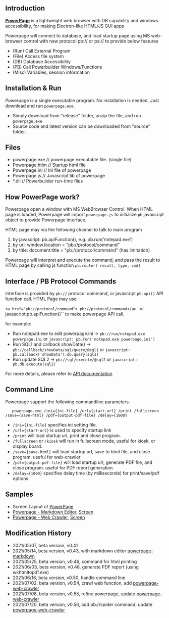 ## Introduction

[**PowerPage**](https://github.com/casualwriter/powerpage) is a lightweight web browser with DB capability 
and windows accessibility, for making Electron-like HTML/JS GUI apps

Powerpage will connect to database, and load startup page using MS web-browser control with new protocol 
pb:// or ps:// to provide below features
 
* (Run) Call External Program 
* (File) Access file system 
* (DB) Database Accessibility
* (PB) Call Powerbuilder Windows/Functions 
* (Misc) Variables, session information 

## Installation & Run

Powerpage is a single executable program. No installation is needed, Just download and run ``powerpage.exe``.

* Simply download from "release" folder, unzip the file, and run ``powerpage.exe``
* Source code and latest version can be downloaded from "source" folder. 


## Files

  * powerpage.exe  // powerpage executable file. (single file)
  * Powerpage.htlm // Startup html file
  * Powerpage.ini  // Ini file of powerpage
  * Powerpage.js   // Javascript lib of powerpage
  * *.dll          // Powerbuilder run-time files


## How PowerPage work?

Powerpage open a window with MS WebBrowser Control. When HTML page is loaded, Powerpage will import ``powerpage.js`` 
to initialize ``pb`` javascript object to provide Powerpage interface.

HTML page may via the following channel to talk to main program

1. by javascript: pb.apiFunction(), e.g. pb.run('notepad.exe')
2. by url: window.location = "pb://protocol/command"
3. by title: document.title = "pb://protocol/command" (has limitation)

Powerpage will interpret and execute the command, and pass the result to HTML page by calling js function ``pb.router( result, type, cmd)``

## Interface / PB Protocol Commands

Interface is provided by ``pb://`` protocol command, or javascript ``pb.api()`` API function call.  HTML Page may use 

``<a href="pb://protocol/command"> pb://protocol/command</a> `` or javascript:pb.apiFunction()`` to make powerpage API call.

for example:

* Run notepad.exe to edit powerpage.ini -> ``pb://run/notepad.exe powerpage.ini`` or ``javascript: pb.run('notepad.exe powerpage.ini')``
* Run SQL1 and callback showData() -> ``pb://callback/showData/sql/query/@sql1`` or ``javascript: pb.callback('showData').db.query(sql1)`` 
* Run update SQL2 -> ``pb://sql/execute/@sql2`` or  ``javascript: pb.db.execute(sql2)`` 

For more details, please refer to [API documentation](interface.md)


## Command Line

Powerpage support the following commandline parameters.

       powerpage.exe /ini={ini-file} /url={start-url} /print /fullscreen /save={save-html} /pdf={output-pdf-file} /delay={1000}

* ``/ini={ini-file}`` specifies ini setting file.   
* ``/url={start-url}`` is used to specify startup link
* ``/print`` will load startup url, print and close program.
* ``/fullscreen`` or ``/kiosk`` will run in fullscreen mode, useful for kiosk, or display board.
* ``/save={save-html}`` will load startup url, save to html file, and close program. useful for web-crawler
* ``/pdf={output-pdf-file}`` will load startup url, generate PDF file, and close program. useful for PDF report generation.
* ``/delay={1000}`` specifies delay time (by milliseconds) for print/save/pdf options 
 

## Samples

* Screen Layout of [PowerPage](powerpage.jpg)
* [Powerpage - Markdown Editor](https://github.com/casualwriter/powerpage-markdown), [Screen](powerpage-markdown.jpg) 
* [Powerpage - Web Crawler](https://github.com/casualwriter/powerpage-web-crawler), [Screen](powerpage-web-crawler.jpg)


## Modification History

* 2021/05/07, beta version, v0.41 
* 2021/05/14, beta version, v0.43, with markdown editor [powerpage-markdown](https://github.com/casualwriter/powerpage-markdown)
* 2021/05/25, beta version, v0.46, command for html printing
* 2021/06/03, beta version, v0.48, generate PDF report (using wkhtmltopdf.exe)
* 2021/06/16, beta version, v0.50, handle command line
* 2021/07/02, beta version, v0.54, crawl web function, add [powerpage-web-crawler](https://github.com/casualwriter/powerpage-web-crawler)
* 2021/07/08, beta version, v0.55, refine powerpage, update [powerpage-web-crawler](https://github.com/casualwriter/powerpage-web-crawler)
* 2021/07/20, beta version, v0.56, add pb://spider command; update [powerpage-web-crawler](https://github.com/casualwriter/powerpage-web-crawler)


